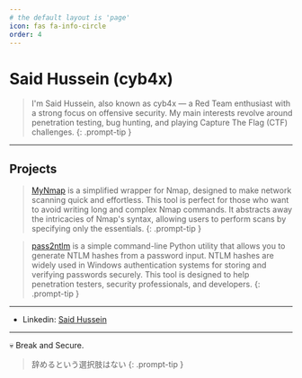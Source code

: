```yaml
---
# the default layout is 'page'
icon: fas fa-info-circle
order: 4
---
```


# Said Hussein (cyb4x)

> I'm Said Hussein, also known as cyb4x — a Red Team enthusiast with a strong focus on offensive security. My main interests revolve around penetration testing, bug hunting, and playing Capture The Flag (CTF) challenges.
{: .prompt-tip }
---

## Projects 

> [MyNmap](https://github.com/cyb4x/myNmap)  is a simplified wrapper for Nmap, designed to make network scanning quick and effortless. This tool is perfect for those who want to avoid writing long and complex Nmap commands. It abstracts away the intricacies of Nmap's syntax, allowing users to perform scans by specifying only the essentials.
{: .prompt-tip }
 

> [pass2ntlm](https://github.com/cyb4x/pass2ntlm) is a simple command-line Python utility that allows you to generate NTLM hashes from a password input. NTLM hashes are widely used in Windows authentication systems for storing and verifying passwords securely. This tool is designed to help penetration testers, security professionals, and developers.
{: .prompt-tip }

---

- Linkedin: [Said Hussein](https://www.linkedin.com/in/said-hussein-53ba8127b/)

---

💀 Break and Secure.

> 辞めるという選択肢はない
{: .prompt-tip }

